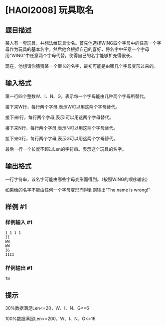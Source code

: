 # [HAOI2008] 玩具取名

## 题目描述

某人有一套玩具，并想法给玩具命名。首先他选择WING四个字母中的任意一个字母作为玩具的基本名字。然后他会根据自己的喜好，将名字中任意一个字母用“WING”中任意两个字母代替，使得自己的名字能够扩充得很长。

现在，他想请你猜猜某一个很长的名字，最初可能是由哪几个字母变形过来的。

## 输入格式

第一行四个整数W、I、N、G。表示每一个字母能由几种两个字母所替代。

接下来W行，每行两个字母,表示W可以用这两个字母替代。

接下来I行，每行两个字母,表示I可以用这两个字母替代。

接下来N行，每行两个字母,表示N可以用这两个字母替代。

接下来G行，每行两个字母,表示G可以用这两个字母替代。

最后一行一个长度不超过Len的字符串。表示这个玩具的名字。

## 输出格式

一行字符串，该名字可能由哪些字母变形而得到。（按照WING的顺序输出）

如果给的名字不能由任何一个字母变形而得到则输出“The name is wrong!”

## 样例 #1

### 样例输入 #1
```
1 1 1 1
II
WW
WW
IG
IIII
```

### 样例输出 #1

```
IN
```

## 提示

30%数据满足Len<=20，W、I、N、G<=6

100%数据满足Len<=200，W、I、N、G<=16
